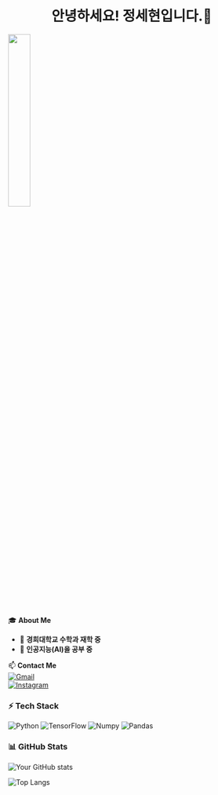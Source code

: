 <h1 align="center">안녕하세요! 정세현입니다.👋</h1>
<img src="https://scontent-ssn1-1.cdninstagram.com/v/t51.2885-19/407434922_1056345695564747_3271970382324073726_n.jpg?stp=dst-jpg_s320x320_tt6&_nc_ht=scontent-ssn1-1.cdninstagram.com&_nc_cat=111&_nc_oc=Q6cZ2AGFqeIIZNajiEBHT-aBCnwaaO1U8HgQAweFlQGkt2EaJ_ULm_FLbh_y4uFBezWFo4E&_nc_ohc=mIB--lWsPMIQ7kNvgG8NCkj&_nc_gid=fc62a705f2d94439ba60dcb18552d226&edm=AOQ1c0wBAAAA&ccb=7-5&oh=00_AYCrTA8YZNYqH7k7-TqZ9l1z1AwU35nf5J6pPsv_zLCnmg&oe=67BDE6DF&_nc_sid=8b3546" width="30%" />

🎓 **About Me**  
- 🏫 **경희대학교 수학과 재학 중**
- 🤖 **인공지능(AI)을 공부 중**  

📫 **Contact Me**  
[![Gmail](https://img.shields.io/badge/Gmail-red?style=flat&logo=gmail&logoColor=white)](mailto:zip235789@gmail.com)    
[![Instagram](https://img.shields.io/badge/Instagram-E4405F?style=flat&logo=instagram&logoColor=white)](https://www.instagram.com/j.se_hyeon/)  

### ⚡ Tech Stack
![Python](https://img.shields.io/badge/Python-3776AB?style=for-the-badge&logo=python&logoColor=white)
![TensorFlow](https://img.shields.io/badge/TensorFlow-FF6F00?style=for-the-badge&logo=tensorflow&logoColor=white)
![Numpy](https://img.shields.io/badge/Numpy-00BFFF?style=for-the-badge&logo=Numpy&logoColor=blue)
![Pandas](https://img.shields.io/badge/Pandas-DA70D6?style=for-the-badge&logo=pandas&logoColor=purple)

### 📊 GitHub Stats
![Your GitHub stats](https://github-readme-stats.vercel.app/api?username=J-sehyeon&show_icons=true&theme=radical)

![Top Langs](https://github-readme-stats.vercel.app/api/top-langs/?username=J-sehyeon&layout=compact&theme=tokyonight)

